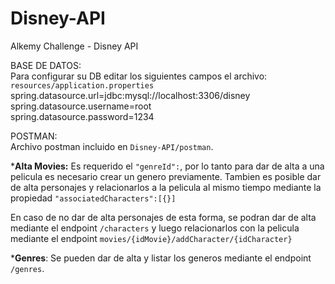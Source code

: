 # Disney-API
Alkemy Challenge - Disney API

BASE DE DATOS:</br>
Para configurar su DB editar los siguientes campos el archivo: `resources/application.properties`</br>
spring.datasource.url=jdbc:mysql://localhost:3306/disney</br>
spring.datasource.username=root</br>
spring.datasource.password=1234

POSTMAN:</br>
Archivo postman incluido en `Disney-API/postman`.

***Alta Movies:** Es requerido el `"genreId":`, por lo tanto para dar de alta a
una pelicula es necesario crear un genero previamente. Tambien es posible dar de alta personajes
y relacionarlos a la pelicula al mismo tiempo mediante la propiedad `"associatedCharacters":[{}]`

En caso de no dar de alta personajes de esta forma, se podran dar de alta mediante el endpoint `/characters`
y luego relacionarlos con la pelicula
mediante el endpoint `movies/{idMovie}/addCharacter/{idCharacter}`

***Genres**: Se pueden dar de alta y listar los generos mediante el endpoint `/genres`.








